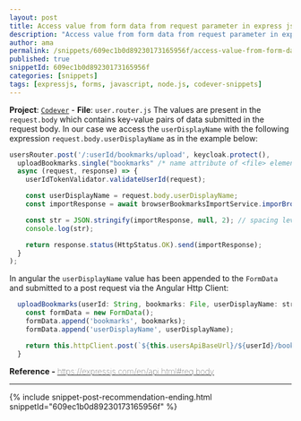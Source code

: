 ```yaml
---
layout: post
title: Access value from form data from request parameter in express js
description: "Access value from form data from request parameter in express js code snippet"
author: ama
permalink: /snippets/609ec1b0d89230173165956f/access-value-from-form-data-from-request-parameter-in-express-js
published: true
snippetId: 609ec1b0d89230173165956f
categories: [snippets]
tags: [expressjs, forms, javascript, node.js, codever-snippets]
---
```


**Project**: [`Codever`](https://github.com/codeverland/codever) - **File**:  `user.router.js`
The values are present in the `request.body` which contains key-value pairs of data submitted in the request body.
In our case we access the `userDisplayName` with the following expression `request.body.userDisplayName` as in the example below:

```javascript
usersRouter.post('/:userId/bookmarks/upload', keycloak.protect(),
  uploadBookmarks.single("bookmarks" /* name attribute of <file> element in your form */),
  async (request, response) => {
    userIdTokenValidator.validateUserId(request);

    const userDisplayName = request.body.userDisplayName;
    const importResponse = await browserBookmarksImportService.imporBrowserBookmarks(request.params.userId, request.file.buffer, userDisplayName);

    const str = JSON.stringify(importResponse, null, 2); // spacing level = 2
    console.log(str);

    return response.status(HttpStatus.OK).send(importResponse);
  }
);
```

In angular the `userDisplayName` value has been appended to the `FormData` and submitted to a post request
via the Angular Http Client:


```javascript
  uploadBookmarks(userId: String, bookmarks: File, userDisplayName: string): Observable<any> {
    const formData = new FormData();
    formData.append('bookmarks', bookmarks);
    formData.append('userDisplayName', userDisplayName);

    return this.httpClient.post(`${this.usersApiBaseUrl}/${userId}/bookmarks/upload`, formData);
  }
```

<span style="font-size: 0.9rem">
  <strong>Reference - </strong>
  <a href="https://expressjs.com/en/api.html#req.body" target="_blank" style="font-weight: lighter">
     https://expressjs.com/en/api.html#req.body
  </a>
</span>

<hr/>


 {% include snippet-post-recommendation-ending.html snippetId="609ec1b0d89230173165956f" %}
